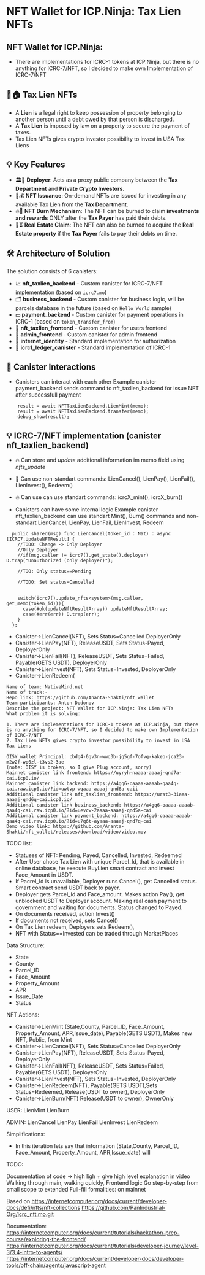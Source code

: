 # NFT Wallet for ICP.Ninja: Tax Lien NFTs

## NFT Wallet for ICP.Ninja:

- There are implementations for ICRC-1 tokens at ICP.Ninja, but there is no anything for ICRC-7/NFT, so I decided to make own Implementation of ICRC-7/NFT

## 📜🏠 Tax Lien NFTs

- A **Lien** is a legal right to keep possession of property belonging to another person until a debt owed by that person is discharged.  
- A **Tax Lien** is imposed by law on a property to secure the payment of taxes.
- Tax Lien NFTs gives crypto investor possibility to invest in USA Tax Liens


## 💡 Key Features 

- 🏛️🔗 **Deployer**: Acts as a proxy public company between the **Tax Department** and **Private Crypto Investors**. 
- 💎💰 **NFT Issuance**: On-demand NFTs are issued for investing in any available Tax Lien from the **Tax Department**.
- 🔥💸 **NFT Burn Mechanism**: The NFT can be burned to claim **investments and rewards** ONLY after the **Tax Payer** has paid their debts. 
- 🏡⏳ **Real Estate Claim**: The NFT can also be burned to acquire the **Real Estate property** if the **Tax Payer** fails to pay their debts on time.

## 🛠️ Architecture of Solution 

The solution consists of 6 canisters:
- 📈 **nft_taxlien_backend** - Custom canister for ICRC-7/NFT implementation (based on `icrc7.mo`)
- 🗂️ **business_backend** - Custom canister for business logic, will be parcels database in the future (based on `Hello World` sample)
- 💵 **payment_backend** - Custom canister for payment operations in ICRC-1 (based on `token_transfer_from`)
- 🎉 **nft_taxlien_frontend** - Custom canister for users frontend
- 🚀 **admin_frontend** - Custom canister for admin frontend
- 🔑 **internet_identity** - Standard implementation for authorization
- 📒 **icrc1_ledger_canister** - Standard implementation of ICRC-1 


## 🔄 Canister Interactions
- Canisters can interact with each other
Example canister payment_backend sends command to nft_taxlien_backend for issue NFT after successfull payment
```
    result = await NFTTaxLienBackend.LienMint(memo);
    result = await NFTTaxLienBackend.transfer(memo);
    debug_show(result);
```


## 💡 ICRC-7/NFT implementation (canister nft_taxlien_backend)
- 🔥 Can store and _update_ additional information im memo field using _nfts_update_ 
- 💎 Can use non-standart commands: LienCancel(), LienPay(), LienFail(), LienInvest(), Redeem()
- 🔥 Can use can use standart commands: icrcX_mint(), icrcX_burn()

- Canisters can have some internal logic
Example canister nft_taxlien_backend can use standart Mint(), Burn() commands and non-standart LienCancel, LienPay, LienFail, LienInvest, Redeem
```
  public shared(msg) func LienCancel(token_id : Nat) : async [ICRC7.UpdateNFTResult] {
    //TODO: Change -> Only Deployer
    //Only Deployer
    //if(msg.caller != icrc7().get_state().deployer) D.trap("Unauthorized (only deployer)");

    //TOO: Only status==Pending 

    //TODO: Set status=Cancelled


    switch(icrc7().update_nfts<system>(msg.caller, get_memo(token_id))){
      case(#ok(updateNftResultArray)) updateNftResultArray;
      case(#err(err)) D.trap(err);
    }    
  };
```


* Canister->LienCancel(NFT), Sets Status=Cancelled DeployerOnly
* Canister->LienPay(NFT), ReleaseUSDT, Sets Status-Payed, DeployerOnly
* Canister->LienFail(NFT), ReleaseUSDT, Sets Status=Failed, Payable(GETS USDT), DeployerOnly
* Canister->LienInvest(NFT), Sets Status=Invested, DeployerOnly
* Canister->LienRedeem(

 
```
Name of team: NativeMind.net
Name of track:-
Repo link: https://github.com/Ananta-Shakti/nft_wallet
Team participants: Anton Dodonov
Describe the project: NFT Wallet for ICP.Ninja: Tax Lien NFTs
What problem it is solving:

1. There are implementations for ICRC-1 tokens at ICP.Ninja, but there is no anything for ICRC-7/NFT, so I decided to make own Implementation of ICRC-7/NFT
2. Tax Lien NFTs gives crypto investor possibility to invest in USA Tax Liens

OISY wallet Principal: cbdg4-6gv3n-wwq3b-jg5gf-7ofvg-kakeb-jca23-m2w2f-wp6zl-t3vs2-3ae
(note: OISY is broken, so I give Plug account, sorry)
Mainnet canister link frontend: https://uyryh-naaaa-aaaaj-qnd7a-cai.icp0.io/
Mainnet canister link backend: https://a4gq6-oaaaa-aaaab-qaa4q-cai.raw.icp0.io/?id=uwtvp-wqaaa-aaaaj-qnd6a-caii
Additional canister link nft_taxlien_frontend: https://urst3-3iaaa-aaaaj-qnd6q-cai.icp0.io/
Additional canister link business_backend: https://a4gq6-oaaaa-aaaab-qaa4q-cai.raw.icp0.io/?id=uevcw-2aaaa-aaaaj-qnd5a-cai
Additional canister link payment_backend: https://a4gq6-oaaaa-aaaab-qaa4q-cai.raw.icp0.io/?id=u7q6t-ayaaa-aaaaj-qnd7q-cai
Demo video link: https://github.com/Ananta-Shakti/nft_wallet/releases/download/video/video.mov
```


TODO list:
* Statuses of NFT: Pending, Payed, Cancelled, Invested, Redeemed
* After User chose Tax Lien with unique Parcel_Id, that is available in online database, he execute BuyLien smart contract and invest Face_Amount in USDT.
* If Pacrel_Id is unavailable, Deployer runs Cancel(), get Cancelled status. Smart contract send USDT back to payer.
* Deployer gets Parcel_Id and Face_amount. Makes action Pay(), get unblocked USDT to Deployer account.  Making real cash payment to government and waiting for documents. Status changed to Payed.
* On documents received, action Invest()
* If documents not received, sets Cancel()
* On Tax Lien redeem, Deployers sets Redeem(), 
* NFT with Status==Invested can be traded through MarketPlaces

Data Structure:
* State
* County
* Parcel_ID
* Face_Amount
* Property_Amount
* APR
* Issue_Date
* Status

NFT Actions:
* Canister->LienMint (State,County, Parcel_ID, Face_Amount, Property_Amount, APR,Issue_date), Payable(GETS USDT), Makes new NFT, Public, from Mint
* Canister->LienCancel(NFT), Sets Status=Cancelled DeployerOnly
* Canister->LienPay(NFT), ReleaseUSDT, Sets Status-Payed, DeployerOnly
* Canister->LienFail(NFT), ReleaseUSDT, Sets Status=Failed, Payable(GETS USDT), DeployerOnly
* Canister->LienInvest(NFT), Sets Status=Invested, DeployerOnly
* Canister->LienRedeem(NFT), Payable(GETS USDT),Sets Status=Redeemed, Release(USDT to owner), DeployerOnly
* Canister->LienBurn(NFT) Release(USDT to owner), OwnerOnly

USER:
LienMint
LienBurn

ADMIN:
LienCancel
LienPay
LienFail
LienInvest
LienRedeem


Simplifications:
* In this iteration lets say that information (State,County, Parcel_ID, Face_Amount, Property_Amount, APR,Issue_date) will



TODO:

Documentation of code -> high ligh + give high level explanation in video
Walking through main, walking quickly, Frontend logic
Go step-by-step from small scope to extended
Full-fill formalities: on mainnet
 




Based on https://internetcomputer.org/docs/current/developer-docs/defi/nfts/nft-collections https://github.com/PanIndustrial-Org/icrc_nft.mo.git

Documentation:
https://internetcomputer.org/docs/current/tutorials/hackathon-prep-course/exploring-the-frontend/
https://internetcomputer.org/docs/current/tutorials/developer-journey/level-3/3.4-intro-to-agents/
https://internetcomputer.org/docs/current/developer-docs/developer-tools/off-chain/agents/javascript-agent
